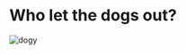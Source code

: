# Who let the dogs out?

![dogy](https://external-content.duckduckgo.com/iu/?u=http%3A%2F%2Fvignette1.wikia.nocookie.net%2Fcowboybebop%2Fimages%2Fc%2Fcd%2F6_Ein1.png%2Frevision%2Flatest%3Fcb%3D20091209161501&f=1&nofb=1&ipt=0d739c6960fdf709a600850d6477fe8319fbf9c0ec5ed39c4512b7ace159f83e&ipo=images)
